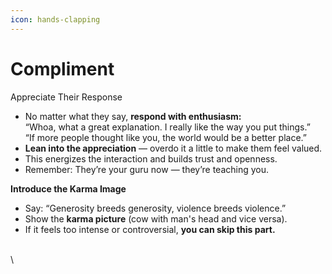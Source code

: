 ```yaml
---
icon: hands-clapping
---
```


# Compliment

Appreciate Their Response

* No matter what they say, **respond with enthusiasm:**\
  “Whoa, what a great explanation. I really like the way you put things.”\
  “If more people thought like you, the world would be a better place.”
* **Lean into the appreciation** — overdo it a little to make them feel valued.
* This energizes the interaction and builds trust and openness.
* Remember: They’re your guru now — they’re teaching you.

**Introduce the Karma Image**

* Say: “Generosity breeds generosity, violence breeds violence.”
* Show the **karma picture** (cow with man's head and vice versa).
* If it feels too intense or controversial, **you can skip this part.**

\
\
